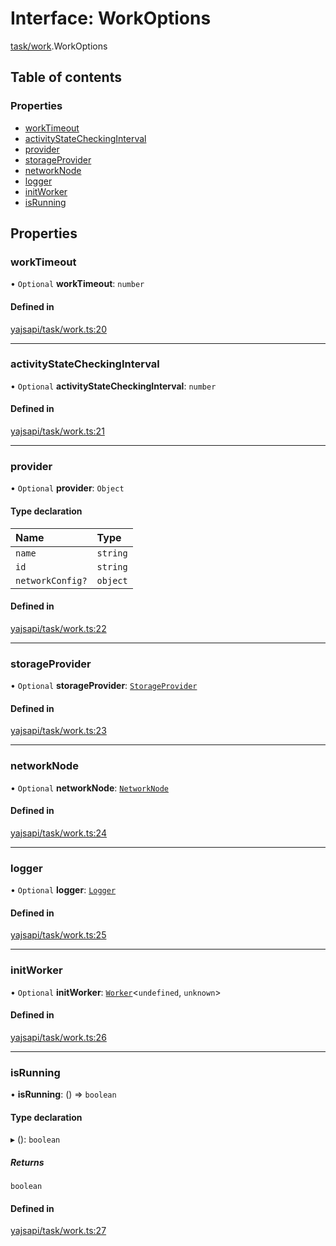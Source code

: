 # Interface: WorkOptions

[task/work](../modules/task_work.md).WorkOptions

## Table of contents

### Properties

- [workTimeout](task_work.WorkOptions.md#worktimeout)
- [activityStateCheckingInterval](task_work.WorkOptions.md#activitystatecheckinginterval)
- [provider](task_work.WorkOptions.md#provider)
- [storageProvider](task_work.WorkOptions.md#storageprovider)
- [networkNode](task_work.WorkOptions.md#networknode)
- [logger](task_work.WorkOptions.md#logger)
- [initWorker](task_work.WorkOptions.md#initworker)
- [isRunning](task_work.WorkOptions.md#isrunning)

## Properties

### workTimeout

• `Optional` **workTimeout**: `number`

#### Defined in

[yajsapi/task/work.ts:20](https://github.com/golemfactory/yajsapi/blob/5793bb7/yajsapi/task/work.ts#L20)

___

### activityStateCheckingInterval

• `Optional` **activityStateCheckingInterval**: `number`

#### Defined in

[yajsapi/task/work.ts:21](https://github.com/golemfactory/yajsapi/blob/5793bb7/yajsapi/task/work.ts#L21)

___

### provider

• `Optional` **provider**: `Object`

#### Type declaration

| Name | Type |
| :------ | :------ |
| `name` | `string` |
| `id` | `string` |
| `networkConfig?` | `object` |

#### Defined in

[yajsapi/task/work.ts:22](https://github.com/golemfactory/yajsapi/blob/5793bb7/yajsapi/task/work.ts#L22)

___

### storageProvider

• `Optional` **storageProvider**: [`StorageProvider`](storage_provider.StorageProvider.md)

#### Defined in

[yajsapi/task/work.ts:23](https://github.com/golemfactory/yajsapi/blob/5793bb7/yajsapi/task/work.ts#L23)

___

### networkNode

• `Optional` **networkNode**: [`NetworkNode`](../classes/network_node.NetworkNode.md)

#### Defined in

[yajsapi/task/work.ts:24](https://github.com/golemfactory/yajsapi/blob/5793bb7/yajsapi/task/work.ts#L24)

___

### logger

• `Optional` **logger**: [`Logger`](utils_logger.Logger.md)

#### Defined in

[yajsapi/task/work.ts:25](https://github.com/golemfactory/yajsapi/blob/5793bb7/yajsapi/task/work.ts#L25)

___

### initWorker

• `Optional` **initWorker**: [`Worker`](../modules/task_work.md#worker)<`undefined`, `unknown`\>

#### Defined in

[yajsapi/task/work.ts:26](https://github.com/golemfactory/yajsapi/blob/5793bb7/yajsapi/task/work.ts#L26)

___

### isRunning

• **isRunning**: () => `boolean`

#### Type declaration

▸ (): `boolean`

##### Returns

`boolean`

#### Defined in

[yajsapi/task/work.ts:27](https://github.com/golemfactory/yajsapi/blob/5793bb7/yajsapi/task/work.ts#L27)
